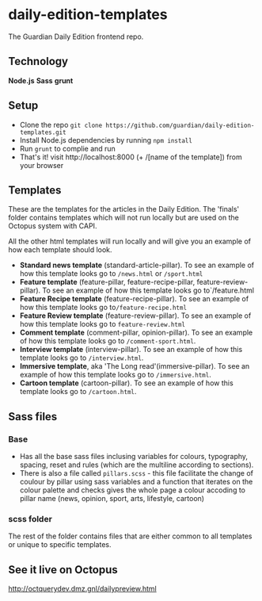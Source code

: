 # daily-edition-templates

The Guardian Daily Edition frontend repo.

## Technology

**Node.js**
**Sass**
**grunt**

## Setup
* Clone the repo `git clone https://github.com/guardian/daily-edition-templates.git`
* Install Node.js dependencies by running `npm install`
* Run `grunt` to complie and run
* That's it! visit http://localhost:8000 (+ /[name of the template]) from your browser

## Templates
These are the templates for the articles in the Daily Edition.
The 'finals' folder contains templates which will not run locally but are used on the Octopus system with CAPI.

All the other html templates will run locally and will give you an example of how each template should look.

- **Standard news template** (standard-article-pillar). To see an example of how this template looks go to `/news.html` or `/sport.html`
- **Feature template** (feature-pillar, feature-recipe-pillar, feature-review-pillar). To see an example of how this template looks go to`/feature.html
- **Feature Recipe template** (feature-recipe-pillar). To see an example of how this template looks go to`/feature-recipe.html`
- **Feature Review template** (feature-review-pillar). To see an example of how this template looks go to `feature-review.html`
- **Comment template** (comment-pillar, opinion-pillar). To see an example of how this template looks go to `/comment-sport.html`.
- **Interview template** (interview-pillar). To see an example of how this template looks go to `/interview.html`.
- **Immersive template**, aka 'The Long read'(immersive-pillar). To see an example of how this template looks go to `/immersive.html`.
- **Cartoon template** (cartoon-pillar). To see an example of how this template looks go to `/cartoon.html`.

## Sass files

### Base
- Has all the base sass files inclusing variables for colours, typography, spacing, reset and rules (which are the multiline according to sections).
- There is also a file called `pillars.scss` - this file facilitate the change of coulour by pillar using sass variables and a function that iterates on the colour palette and checks gives the whole page a colour accoding to pillar name (news, opinion, sport, arts, lifestyle, cartoon)

### scss folder
The rest of the folder contains files that are either common to all templates or unique to specific templates.


## See it live on Octopus
http://octquerydev.dmz.gnl/dailypreview.html

